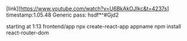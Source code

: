 [link][https://www.youtube.com/watch?v=U6BkAkOJIkc&t=4237s]
timestamp:1.05.48
Generic pass: hsdf*^#Gjd2

starting at 1:13
frontend/app
npx create-react-app appname
npm install react-router-dom
